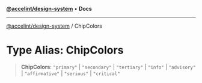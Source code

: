 [**@accelint/design-system**](../README.md) • **Docs**

***

[@accelint/design-system](../README.md) / ChipColors

# Type Alias: ChipColors

> **ChipColors**: `"primary"` \| `"secondary"` \| `"tertiary"` \| `"info"` \| `"advisory"` \| `"affirmative"` \| `"serious"` \| `"critical"`
